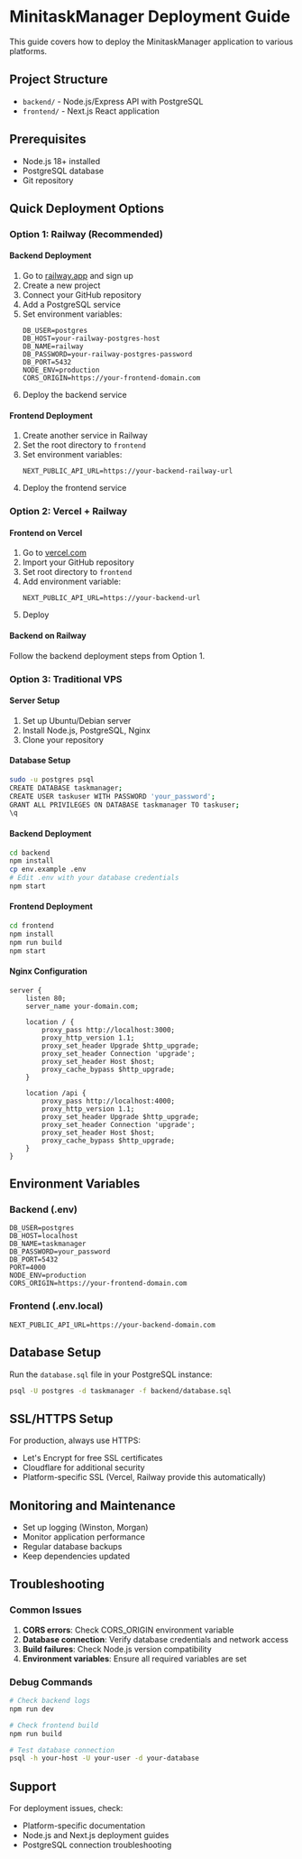 # MinitaskManager Deployment Guide

This guide covers how to deploy the MinitaskManager application to various platforms.

## Project Structure
- `backend/` - Node.js/Express API with PostgreSQL
- `frontend/` - Next.js React application

## Prerequisites
- Node.js 18+ installed
- PostgreSQL database
- Git repository

## Quick Deployment Options

### Option 1: Railway (Recommended)

#### Backend Deployment
1. Go to [railway.app](https://railway.app) and sign up
2. Create a new project
3. Connect your GitHub repository
4. Add a PostgreSQL service
5. Set environment variables:
   ```
   DB_USER=postgres
   DB_HOST=your-railway-postgres-host
   DB_NAME=railway
   DB_PASSWORD=your-railway-postgres-password
   DB_PORT=5432
   NODE_ENV=production
   CORS_ORIGIN=https://your-frontend-domain.com
   ```
6. Deploy the backend service

#### Frontend Deployment
1. Create another service in Railway
2. Set the root directory to `frontend`
3. Set environment variables:
   ```
   NEXT_PUBLIC_API_URL=https://your-backend-railway-url
   ```
4. Deploy the frontend service

### Option 2: Vercel + Railway

#### Frontend on Vercel
1. Go to [vercel.com](https://vercel.com)
2. Import your GitHub repository
3. Set root directory to `frontend`
4. Add environment variable:
   ```
   NEXT_PUBLIC_API_URL=https://your-backend-url
   ```
5. Deploy

#### Backend on Railway
Follow the backend deployment steps from Option 1.

### Option 3: Traditional VPS

#### Server Setup
1. Set up Ubuntu/Debian server
2. Install Node.js, PostgreSQL, Nginx
3. Clone your repository

#### Database Setup
```bash
sudo -u postgres psql
CREATE DATABASE taskmanager;
CREATE USER taskuser WITH PASSWORD 'your_password';
GRANT ALL PRIVILEGES ON DATABASE taskmanager TO taskuser;
\q
```

#### Backend Deployment
```bash
cd backend
npm install
cp env.example .env
# Edit .env with your database credentials
npm start
```

#### Frontend Deployment
```bash
cd frontend
npm install
npm run build
npm start
```

#### Nginx Configuration
```nginx
server {
    listen 80;
    server_name your-domain.com;

    location / {
        proxy_pass http://localhost:3000;
        proxy_http_version 1.1;
        proxy_set_header Upgrade $http_upgrade;
        proxy_set_header Connection 'upgrade';
        proxy_set_header Host $host;
        proxy_cache_bypass $http_upgrade;
    }

    location /api {
        proxy_pass http://localhost:4000;
        proxy_http_version 1.1;
        proxy_set_header Upgrade $http_upgrade;
        proxy_set_header Connection 'upgrade';
        proxy_set_header Host $host;
        proxy_cache_bypass $http_upgrade;
    }
}
```

## Environment Variables

### Backend (.env)
```
DB_USER=postgres
DB_HOST=localhost
DB_NAME=taskmanager
DB_PASSWORD=your_password
DB_PORT=5432
PORT=4000
NODE_ENV=production
CORS_ORIGIN=https://your-frontend-domain.com
```

### Frontend (.env.local)
```
NEXT_PUBLIC_API_URL=https://your-backend-domain.com
```

## Database Setup
Run the `database.sql` file in your PostgreSQL instance:
```bash
psql -U postgres -d taskmanager -f backend/database.sql
```

## SSL/HTTPS Setup
For production, always use HTTPS:
- Let's Encrypt for free SSL certificates
- Cloudflare for additional security
- Platform-specific SSL (Vercel, Railway provide this automatically)

## Monitoring and Maintenance
- Set up logging (Winston, Morgan)
- Monitor application performance
- Regular database backups
- Keep dependencies updated

## Troubleshooting

### Common Issues
1. **CORS errors**: Check CORS_ORIGIN environment variable
2. **Database connection**: Verify database credentials and network access
3. **Build failures**: Check Node.js version compatibility
4. **Environment variables**: Ensure all required variables are set

### Debug Commands
```bash
# Check backend logs
npm run dev

# Check frontend build
npm run build

# Test database connection
psql -h your-host -U your-user -d your-database
```

## Support
For deployment issues, check:
- Platform-specific documentation
- Node.js and Next.js deployment guides
- PostgreSQL connection troubleshooting 